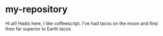 # my-repository

Hi all!
Hadis here, I like coffeescript.
I've had tacos on the moon and find then far superior to Earth tacos
